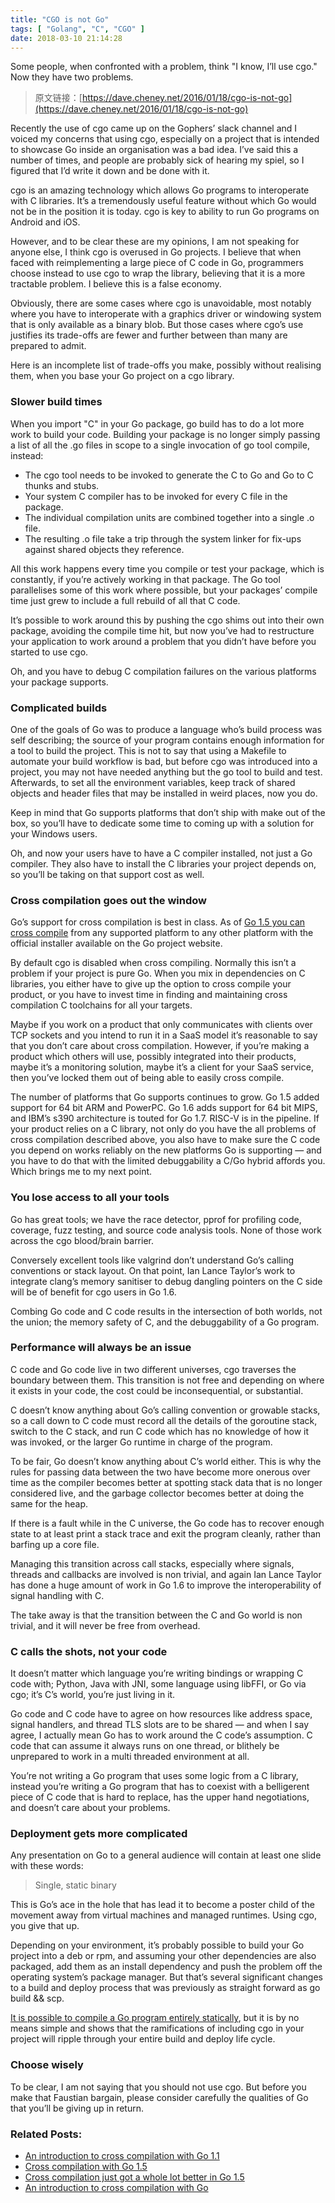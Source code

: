 ```yaml
---
title: "CGO is not Go"
tags: [ "Golang", "C", "CGO" ]
date: 2018-03-10 21:14:28
---
```


Some people, when confronted with a problem, think "I know, I’ll use cgo." Now they have two problems.

<!--more-->

> 原文链接：[https://dave.cheney.net/2016/01/18/cgo-is-not-go](https://dave.cheney.net/2016/01/18/cgo-is-not-go)

Recently the use of cgo came up on the Gophers’ slack channel and I voiced my concerns that using cgo, especially on a project that is intended to showcase Go inside an organisation was a bad idea. I’ve said this a number of times, and people are probably sick of hearing my spiel, so I figured that I’d write it down and be done with it.

cgo is an amazing technology which allows Go programs to interoperate with C libraries. It’s a tremendously useful feature without which Go would not be in the position it is today. cgo is key to ability to run Go programs on Android and iOS.

However, and to be clear these are my opinions, I am not speaking for anyone else, I think cgo is overused in Go projects. I believe that when faced with reimplementing a large piece of C code in Go, programmers choose instead to use cgo to wrap the library, believing that it is a more tractable problem. I believe this is a false economy.

Obviously, there are some cases where cgo is unavoidable, most notably where you have to interoperate with a graphics driver or windowing system that is only available as a binary blob. But those cases where cgo’s use justifies its trade-offs are fewer and further between than many are prepared to admit.

Here is an incomplete list of trade-offs you make, possibly without realising them, when you base your Go project on a cgo library.

### Slower build times

When you import "C" in your Go package, go build has to do a lot more work to build your code. Building your package is no longer simply passing a list of all the .go files in scope to a single invocation of go tool compile, instead:

- The cgo tool needs to be invoked to generate the C to Go and Go to C thunks and stubs.
- Your system C compiler has to be invoked for every C file in the package.
- The individual compilation units are combined together into a single .o file.
- The resulting .o file take a trip through the system linker for fix-ups against shared objects they reference.

All this work happens every time you compile or test your package, which is constantly, if you’re actively working in that package. The Go tool parallelises some of this work where possible, but your packages’ compile time just grew to include a full rebuild of all that C code.

It’s possible to work around this by pushing the cgo shims out into their own package, avoiding the compile time hit, but now you’ve had to restructure your application to work around a problem that you didn’t have before you started to use cgo.

Oh, and you have to debug C compilation failures on the various platforms your package supports.

### Complicated builds

One of the goals of Go was to produce a language who’s build process was self describing; the source of your program contains enough information for a tool to build the project. This is not to say that using a Makefile to automate your build workflow is bad, but before cgo was introduced into a project, you may not have needed anything but the go tool to build and test. Afterwards, to set all the environment variables, keep track of shared objects and header files that may be installed in weird places, now you do.

Keep in mind that Go supports platforms that don’t ship with make out of the box, so you’ll have to dedicate some time to coming up with a solution for your Windows users.

Oh, and now your users have to have a C compiler installed, not just a Go compiler. They also have to install the C libraries your project depends on, so you’ll be taking on that support cost as well.

### Cross compilation goes out the window

Go’s support for cross compilation is best in class. As of [Go 1.5 you can cross compile](http://dave.cheney.net/2015/08/22/cross-compilation-with-go-1-5) from any supported platform to any other platform with the official installer available on the Go project website.

By default cgo is disabled when cross compiling. Normally this isn’t a problem if your project is pure Go. When you mix in dependencies on C libraries, you either have to give up the option to cross compile your product, or you have to invest time in finding and maintaining cross compilation C toolchains for all your targets.

Maybe if you work on a product that only communicates with clients over TCP sockets and you intend to run it in a SaaS model it’s reasonable to say that you don’t care about cross compilation. However, if you’re making a product which others will use, possibly integrated into their products, maybe it’s a monitoring solution, maybe it’s a client for your SaaS service, then you’ve locked them out of being able to easily cross compile.

The number of platforms that Go supports continues to grow. Go 1.5 added support for 64 bit ARM and PowerPC. Go 1.6 adds support for 64 bit MIPS, and IBM’s s390 architecture is touted for Go 1.7. RISC-V is in the pipeline. If your product relies on a C library, not only do you have the all problems of cross compilation described above, you also have to make sure the C code you depend on works reliably on the new platforms Go is supporting — and you have to do that with the limited debuggability a C/Go hybrid affords you. Which brings me to my next point.

### You lose access to all your tools

Go has great tools; we have the race detector, pprof for profiling code, coverage, fuzz testing, and source code analysis tools. None of those work across the cgo blood/brain barrier.

Conversely excellent tools like valgrind don’t understand Go’s calling conventions or stack layout.  On that point, Ian Lance Taylor’s work to integrate clang’s memory sanitiser to debug dangling pointers on the C side will be of benefit for cgo users in Go 1.6.

Combing Go code and C code results in the intersection of both worlds, not the union; the memory safety of C, and the debuggability of a Go program.

### Performance will always be an issue

C code and Go code live in two different universes, cgo traverses the boundary between them. This transition is not free and depending on where it exists in your code, the cost could be inconsequential, or substantial.

C doesn’t know anything about Go’s calling convention or growable stacks, so a call down to C code must record all the details of the goroutine stack, switch to the C stack, and run C code which has no knowledge of how it was invoked, or the larger Go runtime in charge of the program.

To be fair, Go doesn’t know anything about C’s world either. This is why the rules for passing data between the two have become more onerous over time as the compiler becomes better at spotting stack data that is no longer considered live, and the garbage collector becomes better at doing the same for the heap.

If there is a fault while in the C universe, the Go code has to recover enough state to at least print a stack trace and exit the program cleanly, rather than barfing up a core file.

Managing this transition across call stacks, especially where signals, threads and callbacks are involved is non trivial, and again Ian Lance Taylor has done a huge amount of work in Go 1.6 to improve the interoperability of signal handling with C.

The take away is that the transition between the C and Go world is non trivial, and it will never be free from overhead.

### C calls the shots, not your code

It doesn’t matter which language you’re writing bindings or wrapping C code with; Python, Java with JNI, some language using libFFI, or Go via cgo; it’s C’s world, you’re just living in it.

Go code and C code have to agree on how resources like address space, signal handlers, and thread TLS slots are to be shared — and when I say agree, I actually mean Go has to work around the C code’s assumption. C code that can assume it always runs on one thread, or blithely be unprepared to work in a multi threaded environment at all.

You’re not writing a Go program that uses some logic from a C library, instead you’re writing a Go program that has to coexist with a belligerent piece of C code that is hard to replace, has the upper hand negotiations, and doesn’t care about your problems.

### Deployment gets more complicated
Any presentation on Go to a general audience will contain at least one slide with these words:

> Single, static binary

This is Go’s ace in the hole that has lead it to become a poster child of the movement away from virtual machines and managed runtimes. Using cgo, you give that up.

Depending on your environment, it’s probably possible to build your Go project into a deb or rpm, and assuming your other dependencies are also packaged, add them as an install dependency and push the problem off the operating system’s package manager. But that’s several significant changes to a build and deploy process that was previously as straight forward as go build && scp.

[It is possible to compile a Go program entirely statically](http://dominik.honnef.co/posts/2015/06/statically_compiled_go_programs__always__even_with_cgo__using_musl/), but it is by no means simple and shows that the ramifications of including cgo in your project will ripple through your entire build and deploy life cycle.

### Choose wisely

To be clear, I am not saying that you should not use cgo. But before you make that Faustian bargain, please consider carefully the qualities of Go that you’ll be giving up in return.

### Related Posts:

- [An introduction to cross compilation with Go 1.1](https://dave.cheney.net/2013/07/09/an-introduction-to-cross-compilation-with-go-1-1)
- [Cross compilation with Go 1.5](https://dave.cheney.net/2015/08/22/cross-compilation-with-go-1-5)
- [Cross compilation just got a whole lot better in Go 1.5](https://dave.cheney.net/2015/03/03/cross-compilation-just-got-a-whole-lot-better-in-go-1-5)
- [An introduction to cross compilation with Go](https://dave.cheney.net/2012/09/08/an-introduction-to-cross-compilation-with-go)
